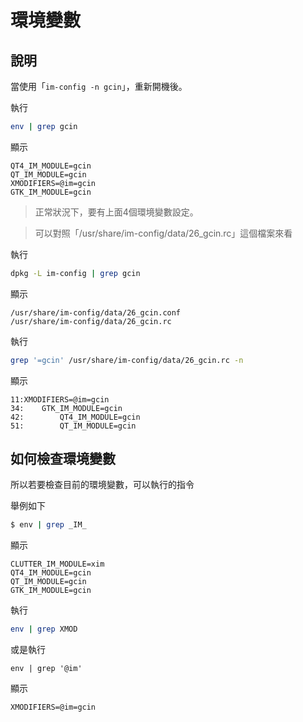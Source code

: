 
# 環境變數

## 說明

當使用「`im-config -n gcin`」，重新開機後。

執行

``` sh
env | grep gcin
```

顯示

```
QT4_IM_MODULE=gcin
QT_IM_MODULE=gcin
XMODIFIERS=@im=gcin
GTK_IM_MODULE=gcin
```

> 正常狀況下，要有上面4個環境變數設定。

> 可以對照「/usr/share/im-config/data/26_gcin.rc」這個檔案來看

執行

``` sh
dpkg -L im-config | grep gcin
```

顯示

```
/usr/share/im-config/data/26_gcin.conf
/usr/share/im-config/data/26_gcin.rc
```

執行

``` sh
grep '=gcin' /usr/share/im-config/data/26_gcin.rc -n
```

顯示

```
11:XMODIFIERS=@im=gcin
34:    GTK_IM_MODULE=gcin
42:        QT4_IM_MODULE=gcin
51:        QT_IM_MODULE=gcin
```

## 如何檢查環境變數

所以若要檢查目前的環境變數，可以執行的指令

舉例如下

``` sh
$ env | grep _IM_
```

顯示

```
CLUTTER_IM_MODULE=xim
QT4_IM_MODULE=gcin
QT_IM_MODULE=gcin
GTK_IM_MODULE=gcin
```

執行

``` sh
env | grep XMOD
```

或是執行

```
env | grep '@im'
```

顯示

```
XMODIFIERS=@im=gcin
```
